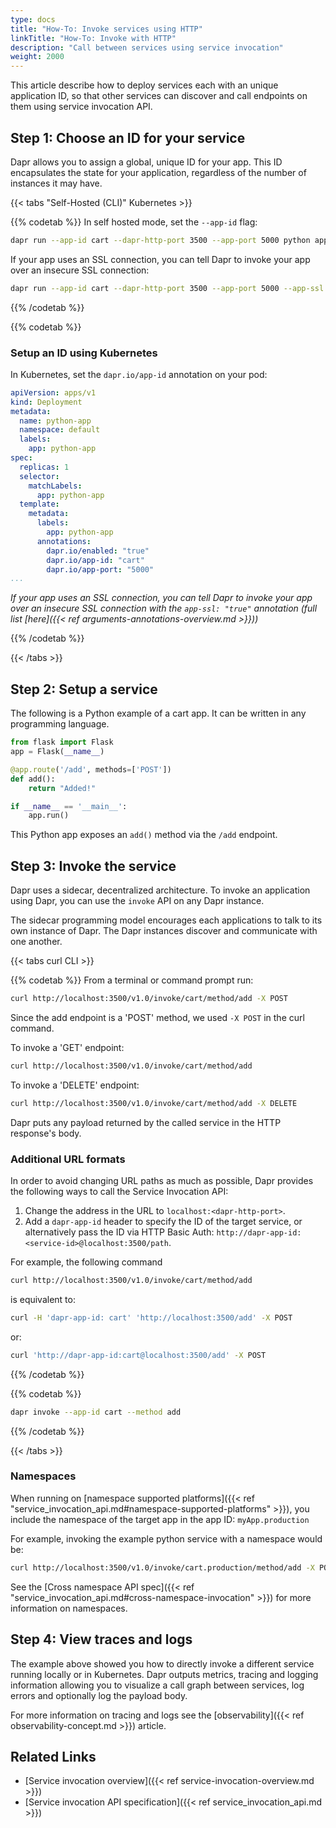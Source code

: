 ```yaml
---
type: docs
title: "How-To: Invoke services using HTTP"
linkTitle: "How-To: Invoke with HTTP"
description: "Call between services using service invocation"
weight: 2000
---
```


This article describe how to deploy services each with an unique application ID, so that other services can discover and call endpoints on them using service invocation API.

## Step 1: Choose an ID for your service

Dapr allows you to assign a global, unique ID for your app. This ID encapsulates the state for your application, regardless of the number of instances it may have.

{{< tabs "Self-Hosted (CLI)" Kubernetes >}}

{{% codetab %}}
In self hosted mode, set the `--app-id` flag:

```bash
dapr run --app-id cart --dapr-http-port 3500 --app-port 5000 python app.py
```

If your app uses an SSL connection, you can tell Dapr to invoke your app over an insecure SSL connection:

```bash
dapr run --app-id cart --dapr-http-port 3500 --app-port 5000 --app-ssl python app.py
```
{{% /codetab %}}

{{% codetab %}}

### Setup an ID using Kubernetes

In Kubernetes, set the `dapr.io/app-id` annotation on your pod:

```yaml
apiVersion: apps/v1
kind: Deployment
metadata:
  name: python-app
  namespace: default
  labels:
    app: python-app
spec:
  replicas: 1
  selector:
    matchLabels:
      app: python-app
  template:
    metadata:
      labels:
        app: python-app
      annotations:
        dapr.io/enabled: "true"
        dapr.io/app-id: "cart"
        dapr.io/app-port: "5000"
...
```
*If your app uses an SSL connection, you can tell Dapr to invoke your app over an insecure SSL connection with the `app-ssl: "true"` annotation (full list [here]({{< ref arguments-annotations-overview.md >}}))*

{{% /codetab %}}

{{< /tabs >}}


## Step 2: Setup a service

The following is a Python example of a cart app. It can be written in any programming language.

```python
from flask import Flask
app = Flask(__name__)

@app.route('/add', methods=['POST'])
def add():
    return "Added!"

if __name__ == '__main__':
    app.run()
```

This Python app exposes an `add()` method via the `/add` endpoint.

## Step 3: Invoke the service

Dapr uses a sidecar, decentralized architecture. To invoke an application using Dapr, you can use the `invoke` API on any Dapr instance.

The sidecar programming model encourages each applications to talk to its own instance of Dapr. The Dapr instances discover and communicate with one another.

{{< tabs curl CLI >}}

{{% codetab %}}
From a terminal or command prompt run:
```bash
curl http://localhost:3500/v1.0/invoke/cart/method/add -X POST
```

Since the add endpoint is a 'POST' method, we used `-X POST` in the curl command.

To invoke a 'GET' endpoint:

```bash
curl http://localhost:3500/v1.0/invoke/cart/method/add
```

To invoke a 'DELETE' endpoint:

```bash
curl http://localhost:3500/v1.0/invoke/cart/method/add -X DELETE
```

Dapr puts any payload returned by the called service in the HTTP response's body.

### Additional URL formats

In order to avoid changing URL paths as much as possible, Dapr provides the following ways to call the Service Invocation API:


1. Change the address in the URL to `localhost:<dapr-http-port>`.
2. Add a `dapr-app-id` header to specify the ID of the target service, or alternatively pass the ID via HTTP Basic Auth: `http://dapr-app-id:<service-id>@localhost:3500/path`.

For example, the following command
```bash
curl http://localhost:3500/v1.0/invoke/cart/method/add
```

is equivalent to:

```bash
curl -H 'dapr-app-id: cart' 'http://localhost:3500/add' -X POST
```

or:

```bash
curl 'http://dapr-app-id:cart@localhost:3500/add' -X POST
```

{{% /codetab %}}

{{% codetab %}}
```bash
dapr invoke --app-id cart --method add
```
{{% /codetab %}}

{{< /tabs >}}

### Namespaces

When running on [namespace supported platforms]({{< ref "service_invocation_api.md#namespace-supported-platforms" >}}), you include the namespace of the target app in the app ID: `myApp.production`

For example, invoking the example python service with a namespace would be:

```bash
curl http://localhost:3500/v1.0/invoke/cart.production/method/add -X POST
```

See the [Cross namespace API spec]({{< ref "service_invocation_api.md#cross-namespace-invocation" >}}) for more information on namespaces.

## Step 4: View traces and logs

The example above showed you how to directly invoke a different service running locally or in Kubernetes. Dapr outputs metrics, tracing and logging information allowing you to visualize a call graph between services, log errors and optionally log the payload body.

For more information on tracing and logs see the [observability]({{< ref observability-concept.md >}}) article.

 ## Related Links

* [Service invocation overview]({{< ref service-invocation-overview.md >}})
* [Service invocation API specification]({{< ref service_invocation_api.md >}})
